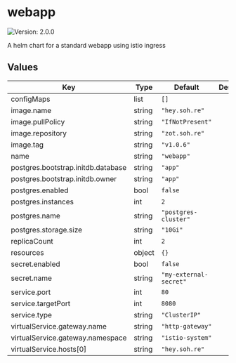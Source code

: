 # webapp

![Version: 2.0.0](https://img.shields.io/badge/Version-2.0.0-informational?style=flat-square)

A helm chart for a standard webapp using istio ingress

## Values

| Key | Type | Default | Description |
|-----|------|---------|-------------|
| configMaps | list | `[]` |  |
| image.name | string | `"hey.soh.re"` |  |
| image.pullPolicy | string | `"IfNotPresent"` |  |
| image.repository | string | `"zot.soh.re"` |  |
| image.tag | string | `"v1.0.6"` |  |
| name | string | `"webapp"` |  |
| postgres.bootstrap.initdb.database | string | `"app"` |  |
| postgres.bootstrap.initdb.owner | string | `"app"` |  |
| postgres.enabled | bool | `false` |  |
| postgres.instances | int | `2` |  |
| postgres.name | string | `"postgres-cluster"` |  |
| postgres.storage.size | string | `"10Gi"` |  |
| replicaCount | int | `2` |  |
| resources | object | `{}` |  |
| secret.enabled | bool | `false` |  |
| secret.name | string | `"my-external-secret"` |  |
| service.port | int | `80` |  |
| service.targetPort | int | `8080` |  |
| service.type | string | `"ClusterIP"` |  |
| virtualService.gateway.name | string | `"http-gateway"` |  |
| virtualService.gateway.namespace | string | `"istio-system"` |  |
| virtualService.hosts[0] | string | `"hey.soh.re"` |  |

